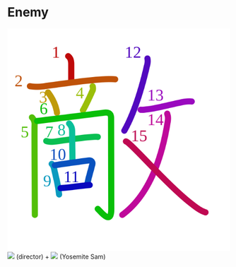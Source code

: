 # Enemy
![6575](Kanji/kanji-colorize/6575.svg)
![](http://www.kanjidamage.com/assets/radsmall/taskmaster-7c00534b32ba3f977d00ff130bc50ae558d237f761e149237bd40f2cf8d3f245.jpg) (director) + ![](http://www.kanjidamage.com/assets/radsmall/yosemite-sam-cb35df5de43f7f0c74b9875f32e3a79c8904a56aba20a4ebbf883d1d3334bd20.jpg) (Yosemite Sam)